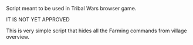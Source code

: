 Script meant to be used in Tribal Wars browser game.

IT IS NOT YET APPROVED

This is very simple script that hides all the Farming commands from village overview.
